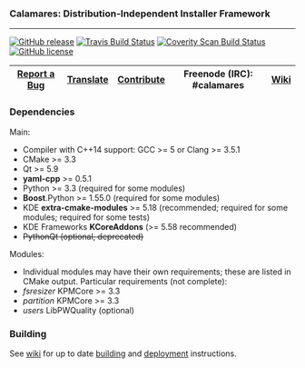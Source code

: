 ### Calamares: Distribution-Independent Installer Framework
---------

[![GitHub release](https://img.shields.io/github/release/alterlinux-calamares/alterlinux-calamares.svg)](https://github.com/calamares/calamares/releases)
[![Travis Build Status](https://travis-ci.org/calamares/calamares.svg?branch=master)](https://travis-ci.org/calamares/calamares)
[![Coverity Scan Build Status](https://scan.coverity.com/projects/5389/badge.svg)](https://scan.coverity.com/projects/5389)
[![GitHub license](https://img.shields.io/github/license/calamares/calamares.svg)](https://github.com/calamares/calamares/blob/master/LICENSE)

| [Report a Bug](https://github.com/calamares/calamares/issues/new) | [Translate](https://www.transifex.com/projects/p/calamares/) | [Contribute](https://github.com/calamares/calamares/wiki/Develop-Guide) | Freenode (IRC): #calamares | [Wiki](https://github.com/calamares/calamares/wiki) |
|:-----------------------------------------:|:----------------------:|:-----------------------:|:--------------------------:|:--------------------------:|

### Dependencies

Main:
* Compiler with C++14 support: GCC >= 5 or Clang >= 3.5.1
* CMake >= 3.3
* Qt >= 5.9
* **yaml-cpp** >= 0.5.1
* Python >= 3.3 (required for some modules)
* **Boost**.Python >= 1.55.0 (required for some modules)
* KDE **extra-cmake-modules** >= 5.18 (recommended; required for some modules;
  required for some tests)
* KDE Frameworks **KCoreAddons** (>= 5.58 recommended)
* ~~PythonQt (optional, deprecated)~~

Modules:
* Individual modules may have their own requirements;
  these are listed in CMake output. Particular requirements (not complete):
* *fsresizer* KPMCore >= 3.3
* *partition* KPMCore >= 3.3
* *users* LibPWQuality (optional)

### Building

See [wiki](https://github.com/calamares/calamares/wiki) for up to date
[building](https://github.com/calamares/calamares/wiki/Develop-Guide)
and [deployment](https://github.com/calamares/calamares/wiki/Deploy-Guide)
instructions.

